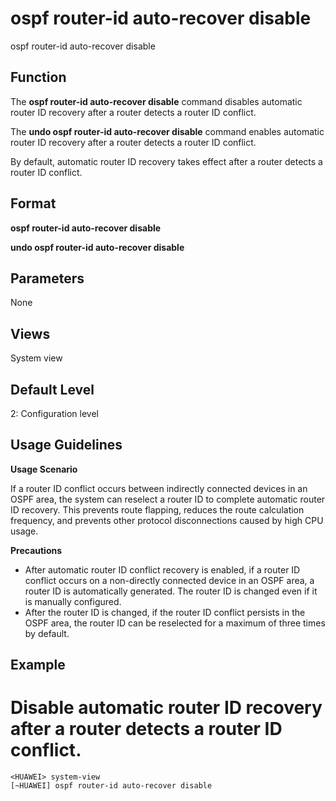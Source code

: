 ospf router-id auto-recover disable
===================================

ospf router-id auto-recover disable

Function
--------



The **ospf router-id auto-recover disable** command disables automatic router ID recovery after a router detects a router ID conflict.

The **undo ospf router-id auto-recover disable** command enables automatic router ID recovery after a router detects a router ID conflict.



By default, automatic router ID recovery takes effect after a router detects a router ID conflict.


Format
------

**ospf router-id auto-recover disable**

**undo ospf router-id auto-recover disable**


Parameters
----------

None

Views
-----

System view


Default Level
-------------

2: Configuration level


Usage Guidelines
----------------

**Usage Scenario**

If a router ID conflict occurs between indirectly connected devices in an OSPF area, the system can reselect a router ID to complete automatic router ID recovery. This prevents route flapping, reduces the route calculation frequency, and prevents other protocol disconnections caused by high CPU usage.

**Precautions**

* After automatic router ID conflict recovery is enabled, if a router ID conflict occurs on a non-directly connected device in an OSPF area, a router ID is automatically generated. The router ID is changed even if it is manually configured.
* After the router ID is changed, if the router ID conflict persists in the OSPF area, the router ID can be reselected for a maximum of three times by default.

Example
-------

# Disable automatic router ID recovery after a router detects a router ID conflict.
```
<HUAWEI> system-view
[~HUAWEI] ospf router-id auto-recover disable

```